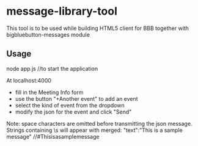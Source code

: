 message-library-tool
===================

This tool is to be used while building HTML5 client for BBB
together with bigbluebutton-messages module

## Usage

node app.js //to start the application

At localhost:4000
* fill in the Meeting Info form
* use the button "+Another event" to add an event
* select the kind of event from the dropdown
* modify the json for the event and click "Send"

Note: space characters are omitted before transmitting the json
message. Strings containing \s will appear with merged:
"text":"This is a sample message" //#Thisisasamplemessage

